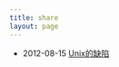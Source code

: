 ```yaml
---
title: share
layout: page
---
```


<ul class="listing">
  <li class="listing-item">
    <time datetime="2012-08-15">2012-08-15</time>
    <a href="http://blog.sina.com.cn/s/blog_5d90e82f01014k5j.html" title="Unix的缺陷">Unix的缺陷</a>
  </li>
</ul>
